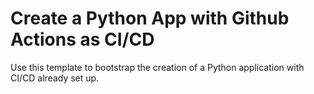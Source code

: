# Create a Python App with Github Actions as CI/CD

Use this template to bootstrap the creation of a Python application with CI/CD already set up.
